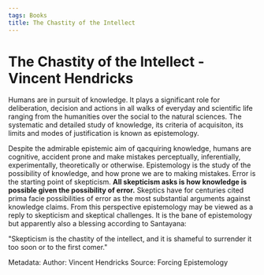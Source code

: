 ```yaml
---
tags: Books
title: The Chastity of the Intellect
---
```


# The Chastity of the Intellect - Vincent Hendricks

Humans are in pursuit of knowledge. It plays a significant role for deliberation, decision and actions in all walks of everyday and scientific life ranging from the humanities over the social to the natural sciences. The systematic and detailed study of knowledge, its criteria of acquisiton, its limits and modes of justification is known as epistemology.

Despite the admirable epistemic aim of qacquiring knowledge, humans are cognitive, accident prone and make mistakes perceptually, inferentially, experimentally, theoretically or otherwise. Epistemology is the study of the possibility of knowledge, and how prone we are to making mistakes. Error is the starting point of skepticism. **All skepticism asks is how knowledge is possible given the possibility of error.** Skeptics have for centuries cited prima facie possibilities of error as the most substantial arguments against knowledge claims. From this perspective epistemology may be viewed as a reply to skepticism and skeptical challenges. It is the bane of epistemology but apparently also a blessing according to Santayana:

"Skepticism is the chastity of the intellect, and it is shameful to surrender it too soon or to the first comer."

Metadata:
Author: Vincent Hendricks
Source: Forcing Epistemology
